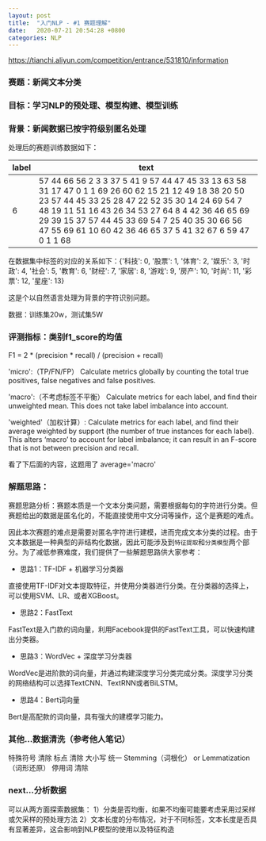 ```yaml
---
layout: post
title:  "入门NLP - #1 赛题理解"
date:   2020-07-21 20:54:28 +0800
categories: NLP
---
```

https://tianchi.aliyun.com/competition/entrance/531810/information

### 赛题：新闻文本分类

### 目标：学习NLP的预处理、模型构建、模型训练

### 背景：新闻数据已按**字符级别**匿名处理

处理后的赛题训练数据如下：

| label | text                                                         |
| ----- | ------------------------------------------------------------ |
| 6     | 57 44 66 56 2 3 3 37 5 41 9 57 44 47 45 33 13 63 58 31 17 47 0 1 1 69 26 60 62 15 21 12 49 18 38 20 50 23 57 44 45 33 25 28 47 22 52 35 30 14 24 69 54 7 48 19 11 51 16 43 26 34 53 27 64 8 4 42 36 46 65 69 29 39 15 37 57 44 45 33 69 54 7 25 40 35 30 66 56 47 55 69 61 10 60 42 36 46 65 37 5 41 32 67 6 59 47 0 1 1 68 |

在数据集中标签的对应的关系如下：{'科技': 0, '股票': 1, '体育': 2, '娱乐': 3, '时政': 4, '社会': 5, '教育': 6, '财经': 7, '家居': 8, '游戏': 9, '房产': 10, '时尚': 11, '彩票': 12, '星座': 13}

这是个以自然语言处理为背景的字符识别问题。

数据：训练集20w，测试集5W

### 评测指标：类别f1_score的均值

F1 = 2 * (precision * recall) / (precision + recall)

'micro':（TP/FN/FP）
Calculate metrics globally by counting the total true positives, false negatives and false positives.

'macro':（不考虑标签不平衡）
Calculate metrics for each label, and find their unweighted mean. This does not take label imbalance into account.

'weighted'（加权计算）:
Calculate metrics for each label, and find their average weighted by support (the number of true instances for each label). This alters ‘macro’ to account for label imbalance; it can result in an F-score that is not between precision and recall.

看了下后面的内容，这题用了 average='macro'


### 解题思路：

赛题思路分析：赛题本质是一个文本分类问题，需要根据每句的字符进行分类。但赛题给出的数据是匿名化的，不能直接使用中文分词等操作，这个是赛题的难点。

因此本次赛题的难点是需要对匿名字符进行建模，进而完成文本分类的过程。由于文本数据是一种典型的非结构化数据，因此可能涉及到`特征提取`和`分类模型`两个部分。为了减低参赛难度，我们提供了一些解题思路供大家参考：

- 思路1：TF-IDF + 机器学习分类器

直接使用TF-IDF对文本提取特征，并使用分类器进行分类。在分类器的选择上，可以使用SVM、LR、或者XGBoost。

- 思路2：FastText

FastText是入门款的词向量，利用Facebook提供的FastText工具，可以快速构建出分类器。

- 思路3：WordVec + 深度学习分类器

WordVec是进阶款的词向量，并通过构建深度学习分类完成分类。深度学习分类的网络结构可以选择TextCNN、TextRNN或者BiLSTM。

- 思路4：Bert词向量

Bert是高配款的词向量，具有强大的建模学习能力。


### 其他…数据清洗（参考他人笔记）
特殊符号 清除
标点 清除
大小写 统一
Stemming（词根化） or Lemmatization（词形还原）
停用词 清除

### next…分析数据
可以从两方面探索数据集：
1）分类是否均衡，如果不均衡可能要考虑采用过采样或欠采样的预处理方法
2）文本长度的分布情况，对于不同标签，文本长度是否具有显著差异，这会影响到NLP模型的使用以及特征构造





